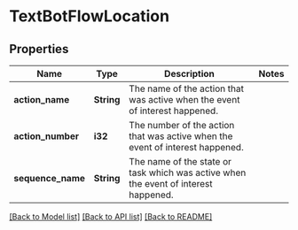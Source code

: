# TextBotFlowLocation

## Properties

Name | Type | Description | Notes
------------ | ------------- | ------------- | -------------
**action_name** | **String** | The name of the action that was active when the event of interest happened. | 
**action_number** | **i32** | The number of the action that was active when the event of interest happened. | 
**sequence_name** | **String** | The name of the state or task which was active when the event of interest happened. | 

[[Back to Model list]](../README.md#documentation-for-models) [[Back to API list]](../README.md#documentation-for-api-endpoints) [[Back to README]](../README.md)


